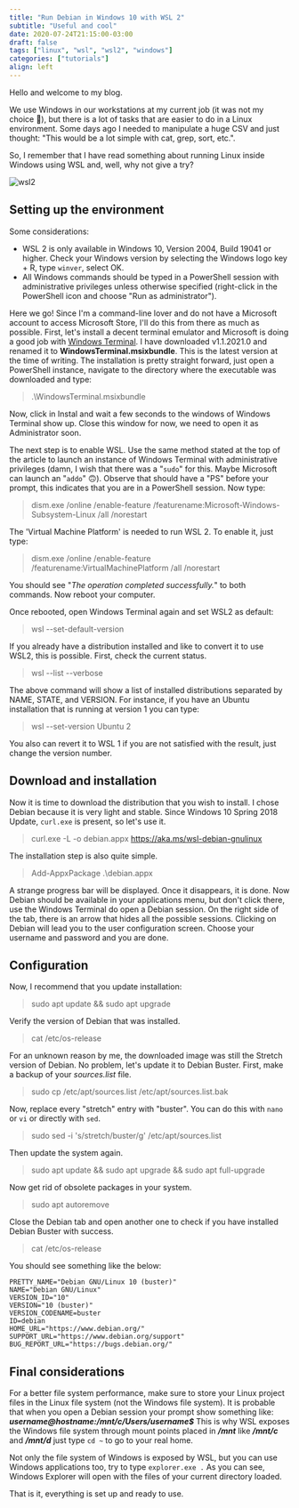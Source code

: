 ```yaml
---
title: "Run Debian in Windows 10 with WSL 2"
subtitle: "Useful and cool"
date: 2020-07-24T21:15:00-03:00
draft: false
tags: ["linux", "wsl", "wsl2", "windows"]
categories: ["tutorials"]
align: left
---
```


Hello and welcome to my blog.

We use Windows in our workstations at my current job (it was not my choice 🙊), but there is a lot of tasks that are easier to do in a Linux environment. Some days ago I needed to manipulate a huge CSV and just thought: "This would be a lot simple with cat, grep, sort, etc.".

So, I remember that I have read something about running Linux inside Windows using WSL and, well, why not give a try?

![wsl2](/img/debian-windows10-wsl2/wsl2.png)

## Setting up the environment

Some considerations:

* WSL 2 is only available in Windows 10, Version 2004, Build 19041 or higher. Check your Windows version by selecting the Windows logo key + R, type `winver`, select OK.
* All Windows commands should be typed in a PowerShell session with administrative privileges unless otherwise specified (right-click in the PowerShell icon and choose "Run as administrator").

Here we go! Since I'm a command-line lover and do not have a Microsoft account to access Microsoft Store, I'll do this from there as much as possible. First, let's install a decent terminal emulator and Microsoft is doing a good job with [Windows Terminal](https://github.com/microsoft/terminal). I have downloaded v1.1.2021.0 and renamed it to **WindowsTerminal.msixbundle**. This is the latest version at the time of writing. The installation is pretty straight forward, just open a PowerShell instance, navigate to the directory where the executable was downloaded and type:

>.\WindowsTerminal.msixbundle

Now, click in Instal and wait a few seconds to the windows of Windows Terminal show up. Close this window for now, we need to open it as Administrator soon.

The next step is to enable WSL. Use the same method stated at the top of the article to launch an instance of Windows Terminal with administrative privileges (damn, I wish that there was a "`sudo`" for this. Maybe Microsoft can launch an "`addo`" 🙃). Observe that should have a "PS" before your prompt, this indicates that you are in a PowerShell session. Now type:

>dism.exe /online /enable-feature /featurename:Microsoft-Windows-Subsystem-Linux /all /norestart

The 'Virtual Machine Platform' is needed to run WSL 2. To enable it, just type:
>dism.exe /online /enable-feature /featurename:VirtualMachinePlatform /all /norestart

You should see "_The operation completed successfully._" to both commands. Now reboot your computer.

Once rebooted, open Windows Terminal again and set WSL2 as default:

>wsl -\-set-default-version

If you already have a distribution installed and like to convert it to use WSL2, this is possible. First, check the current status.

> wsl -\-list -\-verbose

The above command will show a list of installed distributions separated by NAME, STATE, and VERSION. For instance, if you have an Ubuntu installation that is running at version 1 you can type:

> wsl -\-set-version Ubuntu 2

You also can revert it to WSL 1 if you are not satisfied with the result, just change the version number.

## Download and installation

Now it is time to download the distribution that you wish to install. I chose Debian because it is very light and stable. Since Windows 10 Spring 2018 Update, `curl.exe` is present, so let's use it.

>curl.exe -L -o debian.appx <https://aka.ms/wsl-debian-gnulinux>

The installation step is also quite simple.

>Add-AppxPackage .\debian.appx

A strange progress bar will be displayed. Once it disappears, it is done. Now Debian should be available in your applications menu, but don't click there, use the Windows Terminal do open a Debian session. On the right side of the tab, there is an arrow that hides all the possible sessions.
Clicking on Debian will lead you to the user configuration screen. Choose your username and password and you are done.

## Configuration

Now, I recommend that you update installation:

>sudo apt update && sudo apt upgrade

Verify the version of Debian that was installed.

>cat /etc/os-release

For an unknown reason by me, the downloaded image was still the Stretch version of Debian. No problem, let's update it to Debian Buster. First, make a backup of your _sources.list_ file.

>sudo cp /etc/apt/sources.list /etc/apt/sources.list.bak

Now, replace every "stretch" entry with "buster". You can do this with `nano` or `vi` or directly with `sed`.

>sudo sed -i 's/stretch/buster/g' /etc/apt/sources.list

Then update the system again.

>sudo apt update && sudo apt upgrade && sudo apt full-upgrade

Now get rid of obsolete packages in your system.

>sudo apt autoremove

Close the Debian tab and open another one to check if you have installed Debian Buster with success.

>cat /etc/os-release

You should see something like the below:

```
PRETTY_NAME="Debian GNU/Linux 10 (buster)"
NAME="Debian GNU/Linux"
VERSION_ID="10"
VERSION="10 (buster)"
VERSION_CODENAME=buster
ID=debian
HOME_URL="https://www.debian.org/"
SUPPORT_URL="https://www.debian.org/support"
BUG_REPORT_URL="https://bugs.debian.org/"
```

## Final considerations

For a better file system performance, make sure to store your Linux project files in the Linux file system (not the Windows file system).
It is probable that when you open a Debian session your prompt show something like: **_username@hostname:/mnt/c/Users/username$_** This is why WSL exposes the Windows file system through mount points placed in **_/mnt_** like **_/mnt/c_** and **_/mnt/d_** just type `cd ~` to go to your real home.

Not only the file system of Windows is exposed by WSL, but you can use Windows applications too, try to type `explorer.exe .` As you can see, Windows Explorer will open with the files of your current directory loaded.

That is it, everything is set up and ready to use.
